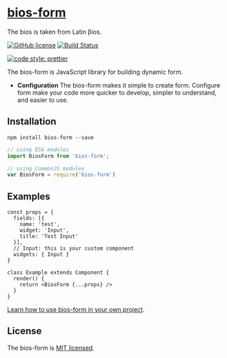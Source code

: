 # [bios-form](https://sfmaple.github.io/bios-form)

  The bios is taken from Latin βios.

[![GitHub license](https://img.shields.io/badge/license-MIT-blue.svg)](https://github.com/sfmaple/bios-form/blob/master/LICENSE)
[![Build Status](https://api.travis-ci.org/sfmaple/bios-form.svg?branch=master)](travis-ci.org/sfmaple/bios-form)
<!-- [Coverage Status](https://coveralls.io) -->
[![code style: prettier](https://img.shields.io/badge/code_style-prettier-ff69b4.svg?style=flat-square)](https://github.com/prettier/prettier)

The bios-form is JavaScript library for building dynamic form.

* **Configuration** The bios-form makes it simple to create form. Configure form make your code more quicker to develop, simpler to understand, and easier to use.

## Installation

`npm install bios-form --save`

```javascript
// using ES6 modules
import BiosForm from 'bios-form';

// using CommonJS modules
var BiosForm = require('bios-form')
```

## Examples

```tsx
const props = {
  fields: [{
    name: 'test',
    widget: 'Input',
    title: 'Test Input'
  }],
  // Input: this is your custom component
  widgets: { Input }
}

class Example extends Component {
  render() {
    return <BiosForm {...props} />
  }
}
```

[Learn how to use bios-form in your own project](https://sfmaple.github.io/bios-form/docs/getting-started.html).

## License

The bios-form is [MIT licensed](./LICENSE).
